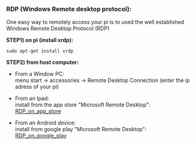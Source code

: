 ### RDP (Windows Remote desktop protocol):

One easy way to remotely access your pi is to used the well established Windows Remote Desktop Protocol (RDP)

**STEP1) on pi (install xrdp):**
```
sudo apt-get install xrdp
```

**STEP2) from host computer:**

* From a Window PC:
<br>menu start -> accessories -> Remote Desktop Connection
(enter the ip adress of your pi)

* From an Ipad:
<br>install from the app store "Microsoft Remote Desktop":
[RDP_on_app_store](https://itunes.apple.com/ca/app/microsoft-remote-desktop/id715768417?mt=12)

* From an Android device:
<br>install from google play "Microsoft Remote Desktop":
[RDP_on_google_play](http://play.google.com/store/apps/details?id=com.microsoft.rdc.android)
